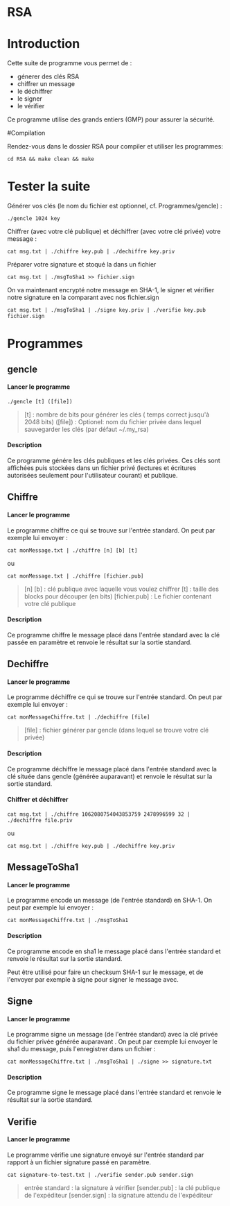 RSA
===

# Introduction

Cette suite de programme vous permet de :
* génerer des clés RSA
* chiffrer un message
* le déchiffrer
* le signer
* le vérifier

Ce programme utilise des grands entiers (GMP) pour assurer la sécurité.

#Compilation

Rendez-vous dans le dossier RSA pour compiler et utiliser les programmes:

	cd RSA && make clean && make

# Tester la suite 

Générer vos clés (le nom du fichier est optionnel, cf. Programmes/gencle) :

	./gencle 1024 key

Chiffrer (avec votre clé publique) et déchiffrer (avec votre clé privée) votre message :

	cat msg.txt | ./chiffre key.pub | ./dechiffre key.priv

Préparer votre signature et stoqué la dans un fichier

	cat msg.txt | ./msgToSha1 >> fichier.sign

On va maintenant encrypté notre message en SHA-1, le signer et vérifier notre signature en la comparant avec nos fichier.sign

	cat msg.txt | ./msgToSha1 | ./signe key.priv | ./verifie key.pub fichier.sign

# Programmes

## gencle

#### Lancer le programme

	./gencle [t] ([file])

> [t] : nombre de bits pour générer les clés ( temps correct jusqu'à 2048 bits)
> ([file]) : Optionel: nom du fichier privée dans lequel sauvegarder les clés (par défaut ~/.my_rsa)

#### Description

Ce programme génére les clés publiques et les clés privées. Ces clés sont affichées puis stockées dans un fichier privé (lectures et écritures autorisées seulement pour l'utilisateur courant) et publique.

## Chiffre

#### Lancer le programme

Le programme chiffre ce qui se trouve sur l'entrée standard. On peut par exemple lui envoyer :

	cat monMessage.txt | ./chiffre [n] [b] [t]

ou 

	cat monMessage.txt | ./chiffre [fichier.pub]

> [n] [b] : clé publique avec laquelle vous voulez chiffrer
> [t] : taille des blocks pour découper (en bits)
> [fichier.pub] : Le fichier contenant votre clé publique

#### Description

Ce programme chiffre le message placé dans l'entrée standard avec la clé passée en paramètre et renvoie le résultat sur la sortie standard.

## Dechiffre

#### Lancer le programme

Le programme déchiffre ce qui se trouve sur l'entrée standard. On peut par exemple lui envoyer :

	cat monMessageChiffre.txt | ./dechiffre [file]

> [file] : fichier générer par gencle (dans lequel se trouve votre clé privée)

#### Description

Ce programme déchiffre le message placé dans l'entrée standard avec la clé située dans gencle (générée auparavant) et renvoie le résultat sur la sortie standard.

#### Chiffrer et déchiffrer

	cat msg.txt | ./chiffre 1062080754043853759 2478996599 32 | ./dechiffre file.priv

ou

	cat msg.txt | ./chiffre key.pub | ./dechiffre key.priv

## MessageToSha1

#### Lancer le programme

Le programme encode un message (de l'entrée standard) en SHA-1. On peut par exemple lui envoyer :

	cat monMessageChiffre.txt | ./msgToSha1

#### Description

Ce programme encode en sha1 le message placé dans l'entrée standard et renvoie le résultat sur la sortie standard.

Peut être utilisé pour faire un checksum SHA-1 sur le message, et de l'envoyer par exemple à signe pour signer le message avec.

## Signe

#### Lancer le programme

Le programme signe un message (de l'entrée standard) avec la clé privée du fichier privée générée auparavant . On peut par exemple lui envoyer le sha1 du message, puis l'enregistrer dans un fichier :

	cat monMessageChiffre.txt | ./msgToSha1 | ./signe >> signature.txt

#### Description

Ce programme signe le message placé dans l'entrée standard et renvoie le résultat sur la sortie standard.

## Verifie

#### Lancer le programme

Le programme vérifie une signature envoyé sur l'entrée standard par rapport à un fichier signature passé en paramètre. 

	cat signature-to-test.txt | ./verifie sender.pub sender.sign

> entrée standard : la signature à vérifier
> [sender.pub] : la clé publique de l'expéditeur
> [sender.sign] : la signature attendu de l'expéditeur
